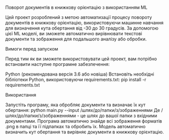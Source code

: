 Поворот документів в книжкову орієнтацію з використанням ML

Цей проект розроблений з метою автоматизації процесу повороту документів в книжкову орієнтацію, використовуючи машинне навчання для визначення кута обертання від -30 до 30 градусів. За допомогою цієї ML моделі, ви зможете автоматично вирівнювати текстові документи та зображення для подальшого аналізу або обробки.

Вимоги перед запуском

Перед тим як ви зможете використовувати цей проект, вам потрібно встановити наступне програмне забезпечення:

Python (рекомендована версія 3.6 або новіша)
Встановіть необхідні бібліотеки Python, використовуючи requirements.txt:
pip install -r requirements.txt

Використання

Запустіть програму, яка обробляє документи та визначає їх кут обертання:
python main.py --input /шлях/до/папки/з/зображеннями
Де /шлях/до/папки/з/зображеннями - це шлях до вашої папки з вхідними документами.
Програма автоматично знайде всі зображення форматів .png в папці та її підпапках та обробить їх.
Модель автоматично визначить кут обертання та вирівняє документи в книжкову орієнтацію.